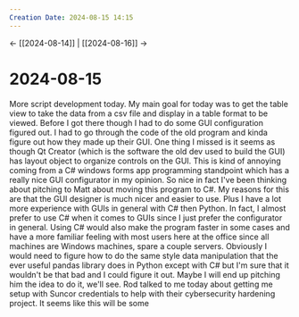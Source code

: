 ```yaml
---
Creation Date: 2024-08-15 14:15
---
```


<- [[2024-08-14]] | [[2024-08-16]]  ->

# 2024-08-15
More script development today. My main goal for today was to get the table view to take the data from a csv file and display in a table format to be viewed. Before I got there though I had to do some GUI configuration figured out. I had to go through the code of the old program and kinda figure out how they made up their GUI. One thing I missed is it seems as though Qt Creator (which is the software the old dev used to build the GUI) has layout object to organize controls on the GUI. This is kind of annoying coming from a C# windows forms app programming standpoint which has a really nice GUI configurator in my opinion. So nice in fact I've been thinking about pitching to Matt about moving this program to C#. My reasons for this are that the GUI designer is much nicer and easier to use. Plus I have a lot more experience with GUIs in general with C# then Python. In fact, I almost prefer to use C# when it comes to GUIs since I just prefer the configurator in general. Using C# would also make the program faster in some cases and have a more familiar feeling with most users here at the office since all machines are Windows machines, spare a couple servers. Obviously I would need to figure how to do the same style data manipulation that the ever useful pandas library does in Python except with C# but I'm sure that it wouldn't be that bad and I could figure it out. Maybe I will end up pitching him the idea to do it, we'll see. Rod talked to me today about getting me setup with Suncor credentials to help with their cybersecurity hardening project. It seems like this will be some 